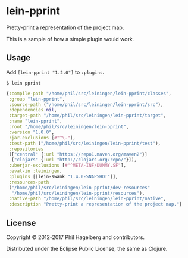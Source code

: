 # lein-pprint

Pretty-print a representation of the project map.

This is a sample of how a simple plugin would work.

## Usage

Add `[lein-pprint "1.2.0"]` to `:plugins`.

    $ lein pprint

```clj
{:compile-path "/home/phil/src/leiningen/lein-pprint/classes",
 :group "lein-pprint",
 :source-path ("/home/phil/src/leiningen/lein-pprint/src"),
 :dependencies nil,
 :target-path "/home/phil/src/leiningen/lein-pprint/target",
 :name "lein-pprint",
 :root "/home/phil/src/leiningen/lein-pprint",
 :version "1.0.0",
 :jar-exclusions [#"^\."],
 :test-path ("/home/phil/src/leiningen/lein-pprint/test"),
 :repositories
 (["central" {:url "https://repo1.maven.org/maven2"}]
  ["clojars" {:url "http://clojars.org/repo/"}]),
 :uberjar-exclusions [#"^META-INF/DUMMY.SF"],
 :eval-in :leiningen,
 :plugins [[lein-swank "1.4.0-SNAPSHOT"]],
 :resources-path
 ("/home/phil/src/leiningen/lein-pprint/dev-resources"
  "/home/phil/src/leiningen/lein-pprint/resources"),
 :native-path "/home/phil/src/leiningen/lein-pprint/native",
 :description "Pretty-print a representation of the project map."}
```

## License

Copyright © 2012-2017 Phil Hagelberg and contributors.

Distributed under the Eclipse Public License, the same as Clojure.
